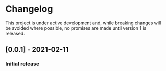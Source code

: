 # Changelog

This project is under active development and, while breaking changes will be avoided where possible, no promises are made until version 1 is released.

## [0.0.1] - 2021-02-11

### Initial release

